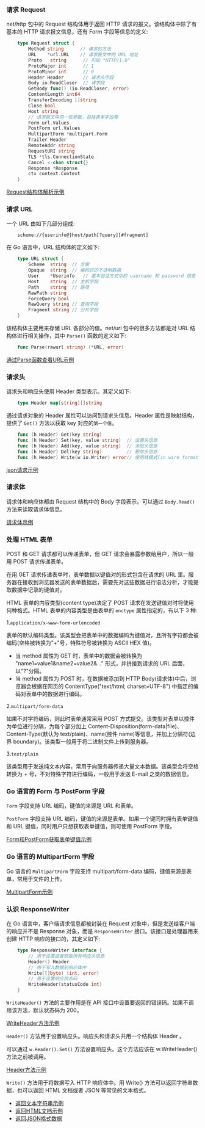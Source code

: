 
### 请求 Request

net/http 包中的 Request 结构体用于返回 HTTP 请求的报文。该结构体中除了有基本的 HTTP 请求报文信息，还有 Form 字段等信息的定义:
```go
    type Request struct {
        Method string      // 请求的方法
        URL    *url.URL    // 请求报文中的 URL 地址
        Proto   string      // 形如 "HTTP/1.0"
        ProtoMajor int      // 1
        ProtoMinor int      // 0
        Header Header       // 请求头字段
        Body io.ReadCloser  // 请求段
        GetBody func() (io.ReadCloser, error)
        ContentLength int64
        TransferEncoding []string
        Close bool
        Host string
        // 请求报文中的一些参数，包括表单字段等
        Form url.Values
        PostForm url.Values
        MultipartForm *multipart.Form
        Trailer Header
        RemoteAddr string
        RequestURI string
        TLS *tls.ConnectionState
        Cancel <-chan struct{}
        Response *Response
        ctx context.Context
    }
```

[Request结构体解析示例](t/03_Request.go)


### 请求 URL

一个 URL 由如下几部分组成:
```url
    scheme://{userinfo@}host/path[?query][#fragment]
```

在 Go 语言中，URL 结构体的定义如下:
```go
    type URL struct {
        Scheme  string  // 方案
        Opaque  string  // 编码后的不透明数据
        User    *Userinfo   // 基本验证方式中的 username 和 password 信息
        Host    string  // 主机字段
        Path    string  // 路径
        RawPath string
        ForceQuery bool
        RawQuery string // 查询字段
        Fragment string // 分片字段
    }
```
该结构体主要用来存储 URL 各部分的值。net/url 包中的很多方法都是对 URL 结构体进行相关操作，其中 `Parse()` 函数的定义如下:
```go
    func Parse(rawurl string) (*URL, error)
```

[通过Parse函数查看URL示例](t/03_parse_url.go)


### 请求头

请求头和响应头使用 Header 类型表示。其定义如下:
```go
    type Header map[string][]string
```
通过请求对象的 Header 属性可以访问到请求头信息。Header 属性是映射结构，提供了 `Get()` 方法以获取 key 对应的`第一个值`。
```go
    func (h Header) Get(key string)
    func (h Header) Set(key, value string)  // 设置头信息
    func (h Header) Add(key, value string)  // 添加头信息
    func (h Header) Del(key string)         // 删除头信息
    func (h Header) Write(w io.Writer) error// 使用线模式(in wire format) 写头信息
```

[json请求示例](t/03_Header_json.go)


### 请求体

请求体和响应体都由 Request 结构中的 Body 字段表示。可以通过 `Body.Read()` 方法来读取请求体信息。

[请求体示例](t/03_Request_Body.go)


### 处理 HTML 表单

POST 和 GET 请求都可以传递表单，但 GET 请求会暴露参数给用户，所以一般用 POST 请求传递表单。

在用 GET 请求传递表单时，表单数据以键值对的形式包含在请求的 URL 里。服务器在接收到浏览器发送的表单数据后，需要先对这些数据进行语法分析，才能提取数据中记录的键值对。

HTML 表单的内容类型(content type)决定了 POST 请求在发送键值对时将使用何种格式。HTML 表单的内容类型是由表单的 `enctype` 属性指定的，有以下 3 种:

1.`application/x-www-form-urlencoded`

表单的默认编码类型。该类型会把表单中的数据编码为键值对，且所有字符都会被编码(空格被转换为"+"号，特殊符号被转换为 ASCII HEX 值)。
- 当 method 属性为 GET 时，表单中的数据会被转换为 "name1=value1&name2=value2&..." 形式，并拼接到请求的 URL 后面，以"?"分隔。
- 当 method 属性为 POST 时，在数据被添加到 HTTP Body(请求体)中后，浏览器会根据在网页的 ContentType("text/html; charset=UTF-8") 中指定的编码对表单中的数据进行编码。

2.`multipart/form-data`

如果不对字符编码，则此时表单通常采用 POST 方式提交。该类型对表单以控件为单位进行分隔，为每个部分加上 Content-Disposition(form-data|file)、Content-Type(默认为 text/plain)、name(控件 name)等信息，并加上分隔符(边界 boundary)。该类型一般用于将二进制文件上传到服务器。

3.`text/plain`

该类型用于发送纯文本内容，常用于向服务器传递大量文本数据。该类型会将空格转换为 + 号，不对特殊字符进行编码，一般用于发送 E-mail 之类的数据信息。


### Go 语言的 Form 与 PostForm 字段

`Form` 字段支持 URL 编码，键值的来源是 URL 和表单。

`PostForm` 字段支持 URL 编码，键值的来源是表单。如果一个键同时拥有表单键值和 URL 键值，同时用户只想获取表单键值，则可使用 PostForm 字段。

[Form和PostForm获取表单键值示例](t/03_Form_PostForm.go)


### Go 语言的 MultipartForm 字段

Go 语言的 `MultipartForm` 字段支持 multipart/form-data 编码，键值来源是表单，常用于文件的上传。

[MultipartForm示例](t/03_MultipartForm.go)


### 认识 ResponseWriter

在 Go 语言中，客户端请求信息都被封装在 Request 对象中，但是发送给客户端的响应并不是 Response 对象，而是 `ResponseWriter` 接口。该接口是处理器用来创建 HTTP 响应的接口的，其定义如下:
```go
    type ResponseWriter interface {
        // 用于设置或者获取所有响应头信息
        Header() Header
        // 用于写入数据到响应体中
        Write([]byte) (int, error)
        // 用于设置响应状态码
        WriteHeader(statusCode int)
    }
```
`WriteHeader()` 方法的主要作用是在 API 接口中设置要返回的错误码。如果不调用该方法，默认状态码为 200。

[WriteHeader方法示例](t/03_WriteHeader.go)

`Header()` 方法用于设置响应头。响应头和请求头共用一个结构体 Header 。

可以通过 `w.Header().Set()` 方法设置响应头。这个方法应该在 w.WriteHeader() 方法之前被调用。

[Header方法示例](t/03_Header.go)

`Write()` 方法用于将数据写入 HTTP 响应体中。用 Write() 方法可以返回字符串数据，也可以返回 HTML 文档或者 JSON 等常见的文本格式。

* [返回文本字符串示例](t/03_Write_string.go)
* [返回HTML文档示例](t/03_Write_html.go)
* [返回JSON格式数据](t/03_Write_json.go)
